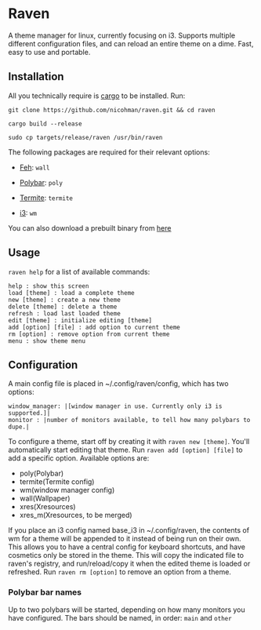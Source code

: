 # Raven
A theme manager for linux, currently focusing on i3. Supports multiple different configuration files, and can reload an entire theme on a dime. Fast, easy to use and portable.

## Installation
All you technically require is [cargo](https://github.com/rust-lang/cargo) to be installed.
Run:

`git clone https://github.com/nicohman/raven.git && cd raven`

`cargo build --release`

`sudo cp targets/release/raven /usr/bin/raven`

The following packages are required for their relevant options:

+ [Feh](https://github.com/derf/feh): `wall`

+ [Polybar](https://github.com/jaagr/polybar): `poly`

+ [Termite](https://github.com/thestinger/termite/): `termite`

+ [i3](https://github.com/i3/i3): `wm`

You can also download a prebuilt binary from [here](https://github.com/nicohman/raven/releases)

## Usage
`raven help` for a list of available commands:
```Commands:
help : show this screen
load [theme] : load a complete theme
new [theme] : create a new theme
delete [theme] : delete a theme
refresh : load last loaded theme
edit [theme] : initialize editing [theme]
add [option] [file] : add option to current theme
rm [option] : remove option from current theme
menu : show theme menu
```
## Configuration
A main config file is placed in ~/.config/raven/config, which has two options:
```
window_manager: |[window manager in use. Currently only i3 is supported.]|
monitor : |number of monitors available, to tell how many polybars to dupe.|
```

To configure a theme, start off by creating it with `raven new [theme]`. You'll automatically start editing that theme. Run `raven add [option] [file]` to add a specific option. Available options are:

+ poly(Polybar)
+ termite(Termite config)
+ wm(window manager config)
+ wall(Wallpaper)
+ xres(Xresources)
+ xres\_m(Xresources, to be merged)

If you place an i3 config named base\_i3 in ~/.config/raven, the contents of wm for a theme will be appended to it instead of being run on their own. This allows you to have a central config for keyboard shortcuts, and have cosmetics only be stored in the theme.
This will copy the indicated file to raven's registry, and run/reload/copy it when the edited theme is loaded or refreshed. Run `raven rm [option]` to remove an option from a theme.

### Polybar bar names
Up to two polybars will be started, depending on how many monitors you have configured. The bars should be named, in order: `main` and `other`  
